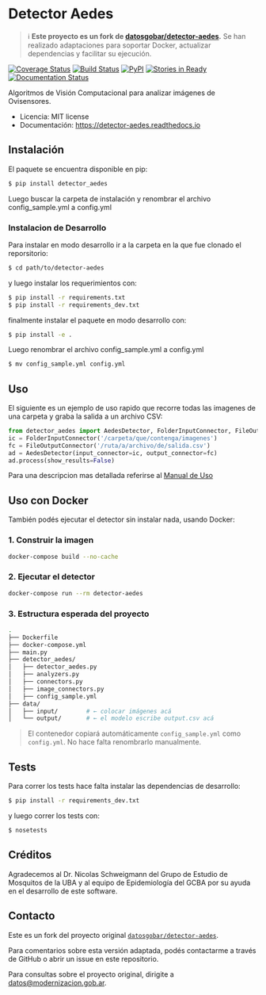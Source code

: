 # Detector Aedes

> ℹ️ **Este proyecto es un fork de [datosgobar/detector-aedes](https://github.com/datosgobar/detector-aedes).**
> Se han realizado adaptaciones para soportar Docker, actualizar dependencias y facilitar su ejecución.

[![Coverage Status](https://coveralls.io/repos/github/datosgobar/detector-aedes/badge.svg?branch=master)](https://coveralls.io/github/datosgobar/detector-aedes?branch=master)
[![Build Status](https://travis-ci.org/datosgobar/detector-aedes.svg?branch=master)](https://travis-ci.org/datosgobar/detector-aedes)
[![PyPI](https://badge.fury.io/py/detector-aedes.svg)](http://badge.fury.io/py/detector-aedes)
[![Stories in Ready](https://badge.waffle.io/datosgobar/detector-aedes.png?label=ready&title=Ready)](https://waffle.io/datosgobar/detector-aedes)
[![Documentation Status](https://readthedocs.org/projects/detector-aedes/badge/?version=latest)](http://detector-aedes.readthedocs.io/en/latest/?badge=latest)

Algoritmos de Visión Computacional para analizar imágenes de Ovisensores.

- Licencia: MIT license
- Documentación: https://detector-aedes.readthedocs.io

## Instalación

El paquete se encuentra disponible en pip:

```bash
$ pip install detector_aedes
```

Luego buscar la carpeta de instalación y renombrar el archivo config_sample.yml a config.yml

### Instalacion de Desarrollo

Para instalar en modo desarrollo ir a la carpeta en la que fue clonado el reporsitorio:

```bash
$ cd path/to/detector-aedes
```

y luego instalar los requerimientos con:

```bash
$ pip install -r requirements.txt
$ pip install -r requirements_dev.txt
```

finalmente instalar el paquete en modo desarrollo con:

```bash
$ pip install -e .
```

Luego renombrar el archivo config_sample.yml a config.yml

```bash
$ mv config_sample.yml config.yml
```

## Uso

El siguiente es un ejemplo de uso rapido que recorre todas las imagenes de una
carpeta y graba la salida a un archivo CSV:

```Python
from detector_aedes import AedesDetector, FolderInputConnector, FileOutputConnector
ic = FolderInputConnector('/carpeta/que/contenga/imagenes')
fc = FileOutputConnector('/ruta/a/archivo/de/salida.csv')
ad = AedesDetector(input_connector=ic, output_connector=fc)
ad.process(show_results=False)
```

Para una descripcion mas detallada referirse al [Manual de Uso](docs/MANUAL.md)

## Uso con Docker

También podés ejecutar el detector sin instalar nada, usando Docker:

### 1. Construir la imagen

```bash
docker-compose build --no-cache
```

### 2. Ejecutar el detector

```bash
docker-compose run --rm detector-aedes
```

### 3. Estructura esperada del proyecto

```bash
.
├── Dockerfile
├── docker-compose.yml
├── main.py
├── detector_aedes/
│   ├── detector_aedes.py
│   ├── analyzers.py
│   ├── connectors.py
│   ├── image_connectors.py
│   ├── config_sample.yml
├── data/
│   ├── input/        # ← colocar imágenes acá
│   └── output/       # ← el modelo escribe output.csv acá
```

> El contenedor copiará automáticamente `config_sample.yml` como `config.yml`. No hace falta renombrarlo manualmente.

## Tests

Para correr los tests hace falta instalar las dependencias de desarrollo:

```bash
$ pip install -r requirements_dev.txt
```

y luego correr los tests con:

```bash
$ nosetests
```

## Créditos

Agradecemos al Dr. Nicolas Schweigmann del Grupo de Estudio de Mosquitos de la UBA y al equipo de Epidemiología del GCBA por su ayuda en el desarrollo de este software.

## Contacto

Este es un fork del proyecto original [`datosgobar/detector-aedes`](https://github.com/datosgobar/detector-aedes).

Para comentarios sobre esta versión adaptada, podés contactarme a través de GitHub o abrir un issue en este repositorio.

Para consultas sobre el proyecto original, dirigite a [datos@modernizacion.gob.ar](mailto:datos@modernizacion.gob.ar).
